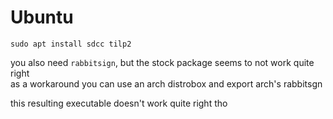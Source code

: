 
# Ubuntu

`sudo apt install sdcc tilp2`

you also need `rabbitsign`, but the stock package seems to not work quite right\
as a workaround you can use an arch distrobox and export arch's rabbitsgn

this resulting executable doesn't work quite right tho